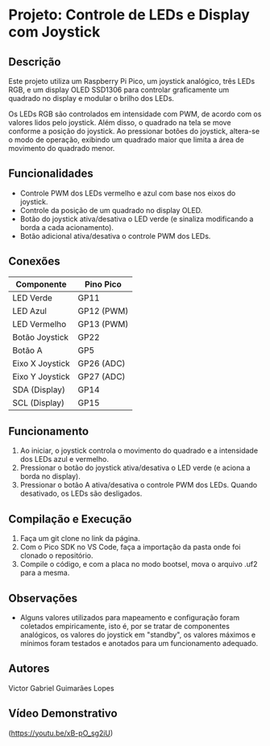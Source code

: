 # Projeto: Controle de LEDs e Display com Joystick

## Descrição
Este projeto utiliza um Raspberry Pi Pico, um joystick analógico, três LEDs RGB, e um display OLED SSD1306 para controlar graficamente um quadrado no display e modular o brilho dos LEDs.

Os LEDs RGB são controlados em intensidade com PWM, de acordo com os valores lidos pelo joystick. Além disso, o quadrado na tela se move conforme a posição do joystick. Ao pressionar botões do joystick, altera-se o modo de operação, exibindo um quadrado maior que limita a área de movimento do quadrado menor.

## Funcionalidades
- Controle PWM dos LEDs vermelho e azul com base nos eixos do joystick.
- Controle da posição de um quadrado no display OLED.
- Botão do joystick ativa/desativa o LED verde (e sinaliza modificando a borda a cada acionamento).
- Botão adicional ativa/desativa o controle PWM dos LEDs.

## Conexões
| Componente      | Pino Pico |
|-----------------|-----------|
| LED Verde       | GP11      |
| LED Azul        | GP12 (PWM)|
| LED Vermelho    | GP13 (PWM)|
| Botão Joystick | GP22      |
| Botão A        | GP5       |
| Eixo X Joystick | GP26 (ADC)|
| Eixo Y Joystick | GP27 (ADC)|
| SDA (Display)   | GP14      |
| SCL (Display)   | GP15      |

## Funcionamento
1. Ao iniciar, o joystick controla o movimento do quadrado e a intensidade dos LEDs azul e vermelho.
2. Pressionar o botão do joystick ativa/desativa o LED verde (e aciona a borda no display).
3. Pressionar o botão A ativa/desativa o controle PWM dos LEDs. Quando desativado, os LEDs são desligados.

## Compilação e Execução
1. Faça um git clone no link da página.
2. Com o Pico SDK no VS Code, faça a importação da pasta onde foi clonado o repositório.
3. Compile o código, e com a placa no modo bootsel, mova o arquivo .uf2 para a mesma.

## Observações
- Alguns valores utilizados para mapeamento e configuração foram coletados empiricamente, isto é, 
por se tratar de componentes analógicos, os valores do joystick em "standby", os valores máximos
e mínimos foram testados e anotados para um funcionamento adequado.

## Autores
Victor Gabriel Guimarães Lopes

## Vídeo Demonstrativo
(https://youtu.be/xB-pO_sg2iU)

